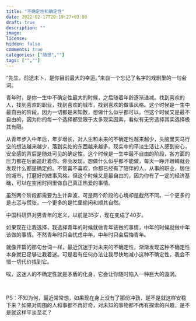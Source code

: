 ```yaml
---
title: "不确定性和确定性"
date: 2022-02-17T20:19:27+03:00
draft: true
description: ""
image: 
license: 
hidden: false
comments: true
categories: ["随想",""]
tags: ["",""]
---
```


“先生，前途未卜，是你目前最大的幸运。”来自一个忘记了名字的戏剧里的一句台词。

青年时，是你一生中不确定性最大的时候，之后随着年龄逐渐递减。找到喜欢的人，找到喜欢的职业，找到喜欢的城市，找到喜欢的做事风格。这个时候是一生中最自由的阶段，因为一切都是未知数，想做什么似乎都可以。但这个时候又是最不自由的，因为你的每一个选择都受限于太多现实因素，看似有无穷选择其实选择极其有限。

从青年步入中年后，年岁增长，对人生和未来的不确定性越来越少，头脑里天马行空的想法越来越少，落到实处的东西越来越多。现实中的平淡生活让人感到安心，安全感的背后是随处可见的确定性。这个时候是一生中最不自由的阶段，各方面的压力都在后面追赶着你。你会发现，想做什么似乎都不能做，每天一睁开眼睛就会发现什么都是确定的。不管喜不喜欢，你都已经有了陪伴的人，从事的职业，居住的城市，打磨好的做事风格。但这个时候又是最自由的，因为你有了一定的经济基础，可以在空闲时间里做自己真正热爱的事情。

虽然两个阶段都需要为生计奔波，可是两个阶段的心境却是截然不同。一个更多的是忐忑与慌张，一个更多的是忙里偷闲和顺其自然。

中国科研界对男青年的定义，以前是35岁，现在变成了40岁。

如果现在让我选择，我选择青年的时候就做青年该做的事情，中年的时候就做中年该做的事情。不然青年时只会忧虑中年，中年时只会后悔青年。

就像开篇的那句台词一样，最近沉迷于对未来的不确定性，渐渐发现这种不确定性本身就已足够让我着迷。可是若有任何办法让我尽快地减小这种不确定性，我会不惜一切代价找到它。

唉，这迷人的不确定性就是矛盾的化身，它会让你随时陷入一种巨大的漩涡。

&nbsp;

PS：不知为何，最近常常想，如果现在身上没有了那份冲劲，是不是就这样安稳下来？如果对周围的人和事都不再好奇，对未知的事物都不再有探索的兴趣，是不是就这样平淡至老？